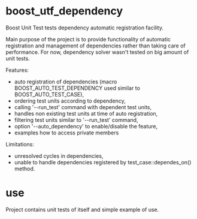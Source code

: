 boost_utf_dependency
====================

Boost Unit Test tests dependency automatic registration facility.

Main purpose of the project is to provide functionality of automatic registration and management of dependencies rather than taking care of performance.
For now, dependency solver wasn't tested on big amount of unit tests.

Features:
- auto registration of dependencies (macro BOOST_AUTO_TEST_DEPENDENCY used similar to BOOST_AUTO_TEST_CASE),
- ordering test units according to dependency,
- calling '--run_test' command with dependent test units,
- handles non existing test units at time of auto registration,
- filtering test units similar to '--run_test' command,
- option '--auto_dependency' to enable/disable the feature,
- examples how to access private members

Limitations:
- unresolved cycles in dependencies,
- unable to handle dependencies registered by test_case::dependes_on() method.


use
===

Project contains unit tests of itself and simple example of use.

